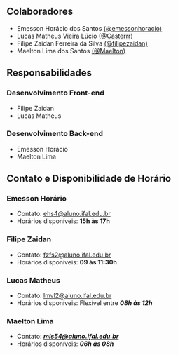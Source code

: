 ## Colaboradores

- Emesson Horácio dos Santos [(@emessonhoracio)](https://github.com/emessonhoracio)
- Lucas Matheus Vieira Lúcio [(@Casterrr)](https://github.com/Casterrr)
- Filipe Zaidan Ferreira da Silva [(@filipezaidan)](https://github.com/filipezaidan)
- Maelton Lima dos Santos [(@Maelton)](https://github.com/Maelton)

## Responsabilidades

### Desenvolvimento Front-end

- Filipe Zaidan
- Lucas Matheus

### Desenvolvimento Back-end

- Emesson Horácio
- Maelton Lima

## Contato e Disponibilidade de Horário

### Emesson Horário

- Contato: ehs4@aluno.ifal.edu.br
- Horários disponíveis: **15h às 17h**

### Filipe Zaidan

- Contato: fzfs2@aluno.ifal.edu.br
- Horários disponíveis: **09 às 11:30h** 

### Lucas Matheus

- Contato: lmvl2@aluno.ifal.edu.br
- Horários disponíveis: Flexível entre ***08h às 12h***

### Maelton Lima

- Contato: ***mls54@aluno.ifal.edu.br***
- Horários disponíveis: ***06h às 08h***
